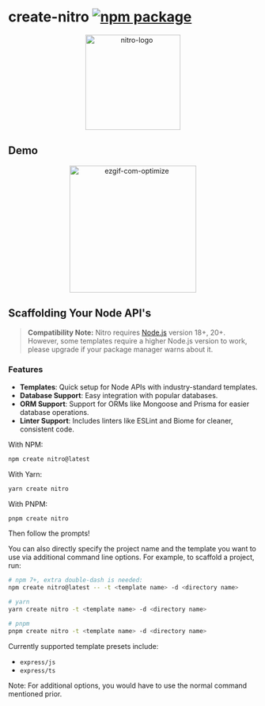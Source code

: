 # create-nitro <a href="https://www.npmjs.com/package/create-nitro"><img src="https://img.shields.io/npm/v/create-nitro" alt="npm package"></a>

<div align="center">
<img src="https://i.ibb.co/YBfq0GH/nitro-logo.png" alt="nitro-logo" width="192" >
</div>

## Demo

<div align="center">
<img src="https://i.ibb.co/3m2m6Lw/ezgif-com-optimize.gif" alt="ezgif-com-optimize" border="0" width="256">
</div>

## Scaffolding Your Node API's

> **Compatibility Note:**
> Nitro requires [Node.js](https://nodejs.org/en/) version 18+, 20+. However, some templates require a higher Node.js version to work, please upgrade if your package manager warns about it.

### Features

-   **Templates**: Quick setup for Node APIs with industry-standard templates.
-   **Database Support**: Easy integration with popular databases.
-   **ORM Support**: Support for ORMs like Mongoose and Prisma for easier database operations.
-   **Linter Support**: Includes linters like ESLint and Biome for cleaner, consistent code.

With NPM:

```bash
npm create nitro@latest
```

With Yarn:

```bash
yarn create nitro
```

With PNPM:

```bash
pnpm create nitro
```

Then follow the prompts!

You can also directly specify the project name and the template you want to use via additional command line options. For example, to scaffold a project, run:

```bash
# npm 7+, extra double-dash is needed:
npm create nitro@latest -- -t <template name> -d <directory name>

# yarn
yarn create nitro -t <template name> -d <directory name>

# pnpm
pnpm create nitro -t <template name> -d <directory name>
```

Currently supported template presets include:

-   `express/js`
-   `express/ts`

Note: For additional options, you would have to use the normal command mentioned prior.
